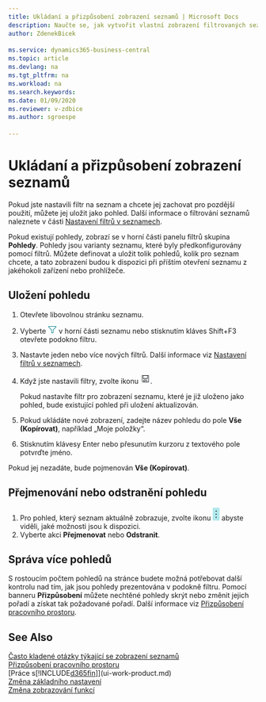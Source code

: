 ```yaml
---
title: Ukládaní a přizpůsobení zobrazení seznamů | Microsoft Docs
description: Naučte se, jak vytvořit vlastní zobrazení filtrovaných seznamů.
author: ZdenekBicek

ms.service: dynamics365-business-central
ms.topic: article
ms.devlang: na
ms.tgt_pltfrm: na
ms.workload: na
ms.search.keywords:
ms.date: 01/09/2020
ms.reviewer: v-zdbice
ms.author: sgroespe

---
```

# Ukládaní a přizpůsobení zobrazení seznamů

Pokud jste nastavili filtr na seznam a chcete jej zachovat pro pozdější použití, můžete jej uložit jako pohled. Další informace o filtrování seznamů naleznete v části [Nastavení filtrů v seznamech](ui-enter-criteria-filters.md#setting-filters-on-lists).

Pokud existují pohledy, zobrazí se v horní části panelu filtrů skupina **Pohledy**. Pohledy jsou varianty seznamu, které byly předkonfigurovány pomocí filtrů. Můžete definovat a uložit tolik pohledů, kolik pro seznam chcete, a tato zobrazení budou k dispozici při příštím otevření seznamu z jakéhokoli zařízení nebo prohlížeče.

## Uložení pohledu

1. Otevřete libovolnou stránku seznamu.
2. Vyberte ![Filter pane icon](media/open-filter-pane-icon.png "Ikona podokna filtru") v horní části seznamu nebo stisknutím kláves Shift+F3 otevřete podokno filtru.
3. Nastavte jeden nebo více nových filtrů. Další informace viz [Nastavení filtrů v seznamech](ui-enter-criteria-filters.md#setting-filters-on-lists).
4. Když jste nastavili filtry, zvolte ikonu ![Save View](media/save_view_icon.png "Uložit pohled").

    Pokud nastavíte filtr pro zobrazení seznamu, které je již uloženo jako pohled, bude existující pohled při uložení aktualizován.
5. Pokud ukládáte nové zobrazení, zadejte název pohledu do pole **Vše (Kopírovat)**, například „Moje položky“.
6. Stisknutím klávesy Enter nebo přesunutím kurzoru z textového pole potvrďte jméno.

Pokud jej nezadáte, bude pojmenován **Vše (Kopírovat)**.

## Přejmenování nebo odstranění pohledu

1. Pro pohled, který seznam aktuálně zobrazuje, zvolte ikonu ![Show more options](media/show-more-options-icon.png "Zobrazit více možností") abyste viděli, jaké možnosti jsou k dispozici.
2. Vyberte akci **Přejmenovat** nebo **Odstranit**.

## Správa více pohledů

S rostoucím počtem pohledů na stránce budete možná potřebovat další kontrolu nad tím, jak jsou pohledy prezentována v podokně filtru. Pomocí banneru **Přizpůsobení** můžete nechtěné pohledy skrýt nebo změnit jejich pořadí a získat tak požadované pořadí. Další informace viz [Přizpůsobení pracovního prostoru](ui-personalization-user.md).

## See Also
[Často kladené otázky týkající se zobrazení seznamů](ui-views-faq.md)  
[Přizpůsobení pracovního prostoru](ui-personalization-user.md)  
[Práce s[!INCLUDE[d365fin](includes/d365fin_md.md)]](ui-work-product.md)  
[Změna základního nastavení](ui-change-basic-settings.md)  
[Změna zobrazování funkcí](ui-experiences.md)  
